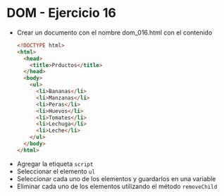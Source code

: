 # DOM - Ejercicio 16

* Crear un documento con el nombre dom_016.html con el contenido
  ```html
  <!DOCTYPE html>
  <html>
    <head>
      <title>Prductos</title>
    </head>
    <body>
      <ul>
        <li>Bananas</li>
        <li>Manzanas</li>
        <li>Peras</li>
        <li>Huevos</li>
        <li>Tomates</li>
        <li>Lechuga</li>
        <li>Leche</li>
      </ul>
    </body>
  </html>
  ```
* Agregar la etiqueta `script`
* Seleccionar el elemento `ul`
* Seleccionar cada uno de los elementos y guardarlos en una variable
* Eliminar cada uno de los elementos utilizando el método `removeChild`